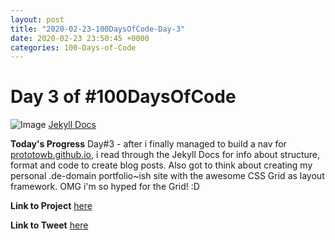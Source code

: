 ```yaml
---
layout: post
title: "2020-02-23-100DaysOfCode-Day-3"
date: 2020-02-23 23:50:45 +0000
categories: 100-Days-of-Code
---
```


# Day 3 of #100DaysOfCode
![Image](https://jekyllrb.com/img/jekyll-og.png)
[Jekyll Docs](https://jekyllrb.com/docs/posts/)
<br/>

**Today's Progress**
Day#3 - after i finally managed to build a nav for [prototowb.github.io](http://prototowb.github.io), i read through the Jekyll Docs for info about structure, format and code to create blog posts. Also got to think about creating my personal .de-domain portfolio~ish site with the awesome CSS Grid as layout framework. OMG i'm so hyped for the Grid! :D
<br/>

**Link to Project**
[here](https://prototowb.github.io)
<br/>

**Link to Tweet**
[here](https://twitter.com/prototowb)

